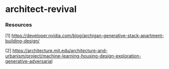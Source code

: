 # architect-revival

### Resources

[1] https://developer.nvidia.com/blog/archigan-generative-stack-apartment-building-design/

[2] https://architecture.mit.edu/architecture-and-urbanism/project/machine-learning-housing-design-exploration-generative-adversarial
